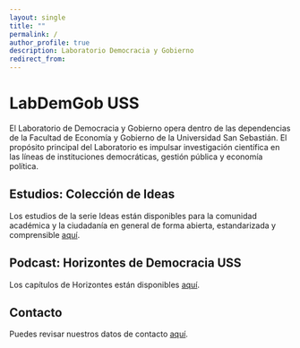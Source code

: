 ```yaml
---
layout: single
title: ""
permalink: /
author_profile: true
description: Laboratorio Democracia y Gobierno
redirect_from:
---
```


# LabDemGob USS

El Laboratorio de Democracia y Gobierno opera dentro de las dependencias de la Facultad de Economía y Gobierno de la Universidad San Sebastián.  El propósito principal del Laboratorio es impulsar investigación científica en las líneas de instituciones democráticas, gestión pública y economía política. 


## Estudios: Colección de Ideas

Los estudios de la serie Ideas están disponibles para la comunidad académica y la ciudadanía en general de forma abierta, estandarizada y comprensible [aquí](https://www.researchgate.net/lab/Laboratorio-de-Democracia-y-Gobierno-Kenneth-Bunker).


## Podcast: Horizontes de Democracia USS 

Los capítulos de Horizontes están disponibles [aquí](https://www.youtube.com/playlist?list=PLZW9RpnDbfbR0F-KvwxdKXRcyHT7KN3kI).


## Contacto

Puedes revisar nuestros datos de contacto [aquí](https://labdemgob.github.io/contacto).


<!-- Favicon -->

   <meta name="twitter:card" content="summary">
   <meta property="og:title" content="Thumbnail example">
   <meta property="og:description" content="Only for Nic Cage fans">
   <meta property="og:image" content="https://labdemgob.github.io/images/logo.png">
   <meta property="og:url" content="https://labdemgob.github.io/">


<!-- Finisce sempre così, con la morte.
Prima però c’è stata la vita,
nascosta sotto i bla, bla, bla, bla, bla.
È tutto sedimentato sotto il chiacchiericcio e il rumore:
il silenzio e il sentimento,
l’emozione e la paura,
gli sparuti incostanti sprazzi di bellezza
e poi lo squallore disgraziato e l’uomo miserabile.
Tutto sepolto nella coperta
dell’imbarazzo dello stare al mondo:
bla, bla, bla, bla.
Altrove c’è l’Altrove,
io non mi occupo dell’Altrove.
Dunque che questo romanzo abbia inizio.
In fondo è solo un trucco, si è solo un trucco. kb. -->
